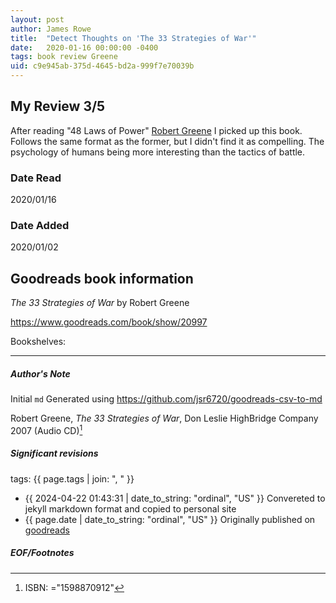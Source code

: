 ```yaml
---
layout: post
author: James Rowe
title:  "Detect Thoughts on 'The 33 Strategies of War'"
date:   2020-01-16 00:00:00 -0400
tags: book review Greene 
uid: c9e945ab-375d-4645-bd2a-999f7e70039b
---
```


<!-- highly dependent on how you personally use jekyll templates, and how you want this to show up -->
<!-- escape any jekyll keys with double brackets -->

## My Review 3/5

After reading "48 Laws of Power" [Robert Greene](https://www.goodreads.com/author/show/865) I picked up this book. Follows the same format as the former, but I didn't find it as compelling. The psychology of humans being more interesting than the tactics of battle.

### Date Read
2020/01/16

### Date Added
2020/01/02

## Goodreads book information

*The 33 Strategies of War* by Robert Greene

https://www.goodreads.com/book/show/20997

Bookshelves: 

---

##### Author's Note

Initial `md` Generated using https://github.com/jsr6720/goodreads-csv-to-md

Robert Greene, *The 33 Strategies of War*, Don Leslie HighBridge Company 2007 (Audio CD)[^1]

##### Significant revisions

tags: {{ page.tags | join: ", " }} <!-- todo move this somewhere -->

- {{ 2024-04-22 01:43:31 | date_to_string: "ordinal", "US" }} Convereted to jekyll markdown format and copied to personal site
- {{ page.date | date_to_string: "ordinal", "US" }} Originally published on [goodreads](https://www.goodreads.com)

##### EOF/Footnotes

[^1]: ISBN: ="1598870912"